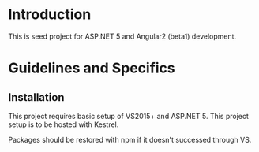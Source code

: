 # Introduction

This is seed project for ASP.NET 5 and Angular2 (beta1) development.

# Guidelines and Specifics

## Installation

This project requires basic setup of VS2015+ and ASP.NET 5.
This project setup is to be hosted with Kestrel.

Packages should be restored with npm if it doesn't successed through VS.

